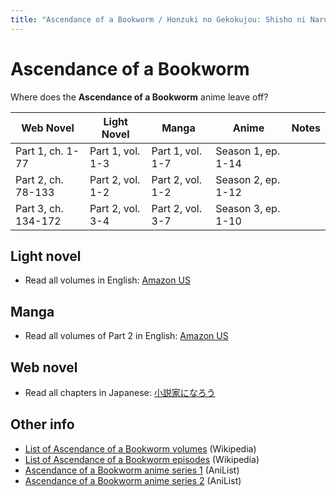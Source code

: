 ```yaml
---
title: "Ascendance of a Bookworm / Honzuki no Gekokujou: Shisho ni Naru Tame ni wa Shudan wo Erandeiraremasen"
---
```


# Ascendance of a Bookworm

Where does the **Ascendance of a Bookworm** anime leave off?

<table>
    <thead>
        <tr>
            <th>Web Novel</th>
            <th>Light Novel</th>
            <th>Manga</th>
            <th>Anime</th>
            <th>Notes</th>
        </tr>
    </thead>
    <tbody>
        <tr>
            <td>Part 1, ch. 1-77</td>
            <td>Part 1, vol. 1-3</td>
            <td>Part 1, vol. 1-7</td>
            <td>Season 1, ep. 1-14</td>
            <td> </td>
        </tr>
        <tr>
            <td>Part 2, ch. 78-133</td>
            <td>Part 2, vol. 1-2</td>
            <td>Part 2, vol. 1-2</td>
            <td>Season 2, ep. 1-12</td>
            <td> </td>
        </tr>
        <tr>
            <td>Part 3, ch. 134-172</td>
            <td>Part 2, vol. 3-4</td>
            <td>Part 2, vol. 3-7</td>
            <td>Season 3, ep. 1-10</td>
            <td> </td>
        </tr>
    </tbody>
</table>

## Light novel

* Read all volumes in English: [Amazon US](https://www.amazon.com/Ascendance-Bookworm-10-Book/dp/B08RYY44GB)

## Manga

* Read all volumes of Part 2 in English: [Amazon US](https://www.amazon.com/dp/B09TTQVSJF)

## Web novel

* Read all chapters in Japanese: [小説家になろう](https://ncode.syosetu.com/n4830bu/)

## Other info

* [List of Ascendance of a Bookworm volumes](https://en.wikipedia.org/wiki/Ascendance_of_a_Bookworm) (Wikipedia)
* [List of Ascendance of a Bookworm episodes](https://en.wikipedia.org/wiki/List_of_Ascendance_of_a_Bookworm_episodes) (Wikipedia)
* [Ascendance of a Bookworm anime series 1](https://anilist.co/anime/108268/Honzuki-no-Gekokujou-Shisho-ni-Naru-Tame-ni-wa-Shudan-wo-Erandeiraremasen/) (AniList)
* [Ascendance of a Bookworm anime series 2](https://anilist.co/anime/113693/Honzuki-no-Gekokujou-Shisho-ni-Naru-Tame-ni-wa-Shudan-wo-Erandeiraremasen-2/) (AniList)